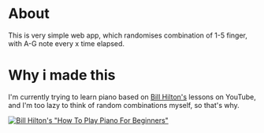 # About
This is very simple web app, which randomises combination of 1-5 finger, with A-G note every x time elapsed.

# Why i made this
I'm currently trying to learn piano based on [Bill Hilton's](https://billspianopages.com/about-bill) lessons on YouTube, and I'm too lazy to think of random combinations myself, so that's why.

[![Bill Hilton's "How To Play Piano For Beginners"](https://img.youtube.com/vi/QBH6IpRkVDs/0.jpg)](https://www.youtube.com/playlist?list=PLpOuhygfD7QnP46wUgQudOySX_z2UOhXs)
